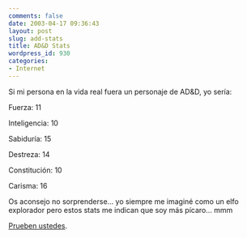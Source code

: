 ```yaml
---
comments: false
date: 2003-04-17 09:36:43
layout: post
slug: add-stats
title: AD&D Stats
wordpress_id: 930
categories:
- Internet
---
```


Si mi persona en la vida real fuera un personaje de AD&D, yo sería:





Fuerza: 11  

Inteligencia: 10  

Sabiduría: 15  

Destreza: 14  

Constitución: 10  

Carisma: 16





Os aconsejo no sorprenderse… yo siempre me imaginé como un elfo explorador pero estos stats me indican que soy más pícaro… mmm





[Prueben ustedes](http://blanchard.virtualave.net/war/dndstats.html).




 
